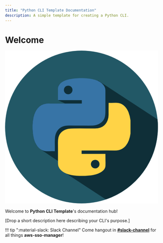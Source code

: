 ```yaml
---
title: "Python CLI Template Documentation"
description: A simple template for creating a Python CLI.
---
```


# Welcome

![aws-sso-manager-logo](img/logo.png)

Welcome to **Python CLI Template**'s documentation hub!

[Drop a short description here describing your CLI's purpose.]

!!! tip ":material-slack: Slack Channel"
    Come hangout in [**#slack-channel**](https://github.com/brett-fitz/aws-sso-manager/) for all things **aws-sso-manager**!
